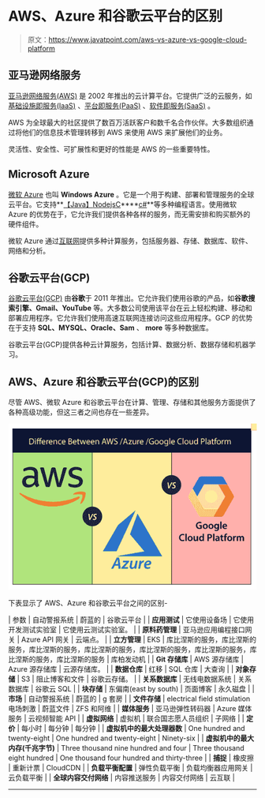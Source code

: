 # AWS、Azure 和谷歌云平台的区别

> 原文：<https://www.javatpoint.com/aws-vs-azure-vs-google-cloud-platform>

## 亚马逊网络服务

[亚马逊网络服务(AWS)](https://www.javatpoint.com/aws-tutorial) 是 2002 年推出的云计算平台。它提供广泛的云服务，如[基础设施即服务(IaaS)](https://www.javatpoint.com/infrastructure-as-a-service) 、[平台即服务(PaaS)](https://www.javatpoint.com/platform-as-a-service) 、[软件即服务(SaaS)](https://www.javatpoint.com/software-as-a-service) 。

AWS 为全球最大的社区提供了数百万活跃客户和数千名合作伙伴。大多数组织通过将他们的信息技术管理转移到 AWS 来使用 AWS 来扩展他们的业务。

灵活性、安全性、可扩展性和更好的性能是 AWS 的一些重要特性。

## Microsoft Azure

[微软 Azure](https://www.javatpoint.com/microsoft-azure) 也叫 **Windows Azure** 。它是一个用于构建、部署和管理服务的全球云平台。它支持**[【Java】](https://www.javatpoint.com/java-tutorial)[Nodejs](https://www.javatpoint.com/nodejs-tutorial)[C](https://www.javatpoint.com/c-programming-language-tutorial)****[c#](https://www.javatpoint.com/c-sharp-tutorial)**等多种编程语言。使用微软 Azure 的优势在于，它允许我们提供各种各样的服务，而无需安排和购买额外的硬件组件。

微软 Azure 通过[互联网](https://www.javatpoint.com/internet)提供多种计算服务，包括服务器、存储、数据库、软件、网络和分析。

## 谷歌云平台(GCP)

[谷歌云平台(GCP)](https://www.javatpoint.com/google-cloud-platform) 由**谷歌**于 2011 年推出。它允许我们使用谷歌的产品，如**谷歌搜索引擎、Gmail、YouTube** 等。大多数公司使用该平台在云上轻松构建、移动和部署应用程序。它允许我们使用高速互联网连接访问这些应用程序。GCP 的优势在于支持 **SQL、MYSQL、Oracle、Sam** 、 **more** 等多种数据库。

谷歌云平台(GCP)提供各种云计算服务，包括计算、数据分析、数据存储和机器学习。

## AWS、Azure 和谷歌云平台(GCP)的区别

尽管 AWS、微软 Azure 和谷歌云平台在计算、管理、存储和其他服务方面提供了各种高级功能，但这三者之间也存在一些差异。

![AWS vs Azure vs Google Cloud Platform](img/2bcf8500b5f8a95a0ba01b017c0a23a2.png)

下表显示了 AWS、Azure 和谷歌云平台之间的区别-

| 参数 | 自动警报系统 | 蔚蓝的 | 谷歌云平台 |
| **应用测试** | 它使用设备场 | 它使用开发测试实验室 | 它使用云测试实验室。 |
| **原料药管理** | 亚马逊应用编程接口网关 | Azure API 网关 | 云端点。 |
| **立方管理** | EKS | 库比涅斯的服务，库比涅斯的服务，库比涅斯的服务，库比涅斯的服务，库比涅斯的服务，库比涅斯的服务，库比涅斯的服务，库比涅斯的服务 | 库柏发动机 |
| **Git 存储库** | AWS 源存储库 | Azure 源存储库 | 云源存储库。 |
| **数据仓库** | 红移 | SQL 仓库 | 大查询 |
| **对象存储** | S3 | 阻止博客和文件 | 谷歌云存储。 |
| **关系数据库** | 无线电数据系统 | 关系数据库 | 谷歌云 SQL |
| **块存储** | 东偏南(east by south) | 页面博客 | 永久磁盘 |
| **市场** | 自动警报系统 | 蔚蓝的 | g 套房 |
| **文件存储** | electrical field stimulation 电场刺激 | 蔚蓝文件 | ZFS 和阿维 |
| **媒体服务** | 亚马逊弹性转码器 | Azure 媒体服务 | 云视频智能 API |
| **虚拟网络** | 虚拟机 | 联合国志愿人员组织 | 子网络 |
| **定价** | 每小时 | 每分钟 | 每分钟 |
| **虚拟机中的最大处理器数** | One hundred and twenty-eight | One hundred and twenty-eight | Ninety-six |
| **虚拟机中的最大内存(千兆字节)** | Three thousand nine hundred and four | Three thousand eight hundred | One thousand four hundred and thirty-three |
| **捕捉** | 橡皮擦 | 重新计票 | CloudCDN |
| **负载平衡配置** | 弹性负载平衡 | 负载均衡器应用网关 | 云负载平衡 |
| **全球内容交付网络** | 内容推送服务 | 内容交付网络 | 云互联 |

* * *
